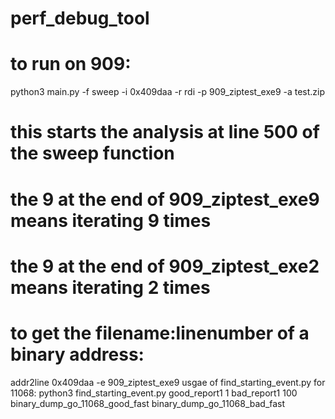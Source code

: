 # perf_debug_tool
# to run on 909:
python3 main.py -f sweep -i 0x409daa -r rdi -p 909_ziptest_exe9 -a test.zip
# this starts the analysis at line 500 of the sweep function

# the 9 at the end of 909_ziptest_exe9 means iterating 9 times
# the 9 at the end of 909_ziptest_exe2 means iterating 2 times

# to get the filename:linenumber of a binary address:
addr2line 0x409daa -e 909_ziptest_exe9
usgae of find_starting_event.py for 11068:
python3 find_starting_event.py good_report1 1 bad_report1 100 binary_dump_go_11068_good_fast binary_dump_go_11068_bad_fast
